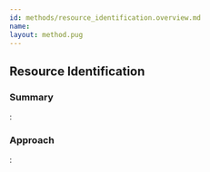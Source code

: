 ```yaml
---
id: methods/resource_identification.overview.md
name: 
layout: method.pug
---
```

## Resource Identification

### Summary

:[](guides/resource_identification/summary.md)
### Approach

:[](guides/resource_identification/approach.md)
